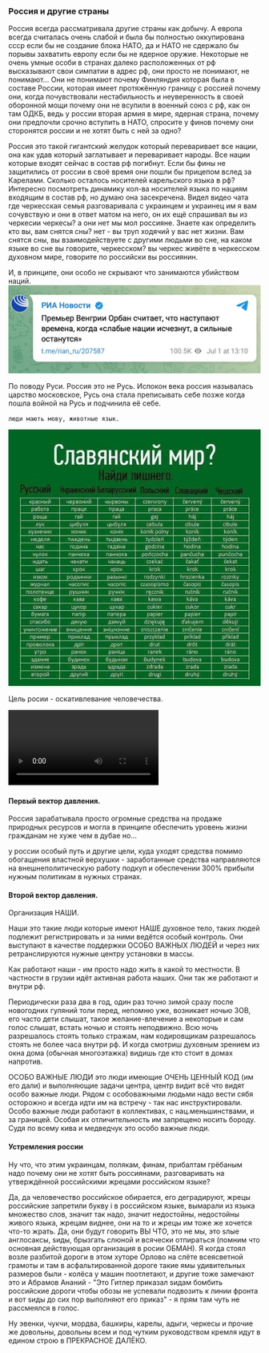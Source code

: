 ### Россия и другие страны


Россия всегда рассматривала другие страны как добычу. А европа всегда считалась очень слабой и была бы полностью оккупирована ссср если бы не создание блока НАТО, да и НАТО не сдержало бы порывы захватить европу если бы не ядерное оружие. Некоторые не очень умные особи в странах далеко расположенных от рф высказывают свои симпатии в адрес рф, они просто не понимают, не понимают... Они не понимают почему Финляндия которая была в составе России, которая имеет протяжённую границу с россией почему они, когда почувствовали нестабильность и неуверенность в своей оборонной мощи почему они не всупили в военный союз с рф, как он там ОДКБ, ведь у россии вторая армия в мире, ядерная страна, почему они предпочли срочно вступить в НАТО, спросите у финов почему они сторонятся россии и не хотят быть с ней за одно?

Россия это такой гигантский желудок который переваривает все нации, она как удав который заглатывает и переваривает народы. Все нации которые входят сейчас в состав рф погибнут. Если бы фины не защитились от россии в своё время они пошли бы прицепом вслед за Карелами. Сколько осталось носителей карельского языка в рф? Интересно посмотреть динамику кол-ва носителей языка по нациям входящим в состав рф, но думаю она засекречена. Видел видео чата где черкесская семья разговаривала с украинцем и украинец им я вам сочувствую и они в ответ матом на него, он их ещё спрашивал вы из черкесии черкесы? а они нет мы мол россияне. Знаете как определить кто вы, вам снятся сны? нет - вы труп ходячий у вас нет жизни. Вам снятся сны, вы взаимодействуете с другими людьми во сне, на каком языке во сне вы говорите, черкесском? вы черкес живёте в черкесском духовном мире, говорите по российски вы россиянин.

И, в принципе, они особо не скрывают что занимаются убийством наций.
<img src="img/orban_1.jpg">

По поводу Руси. Россия это не Русь. Испокон века россия называлась царство московское, Русь она стала преписывать себе позже когда пошла войной на Русь и подчинила её себе.


```
люди мають мову, животные язык.
```

<img src="img/mova.jpg">


Цель росии - оскативлевание человечества.

<video controls>
	<source src="img/lavrov_1.mp4" type="video/mp4">
</video>




#### Первый вектор давления.

Россия зарабатывала просто огромные средства на продаже природных ресурсов и могла в принципе обеспечить уровень жизни гражданам не хуже чем в дубае но...

у россии особый путь и другие цели, куда уходят средства помимо обогащения властной верхушки - заработанные средства направляются на внешнеполитическую работу подкуп и обеспечении 300% прибыли нужным политикам в нужных странах.

#### Второй вектор давления.

Организация НАШИ.

Наши это такие люди которые имеют НАШЕ духовное тело, таких людей подлежит регистрировать и за ними ведётся особый контроль. Они выступают в качестве поддержки ОСОБО ВАЖНЫХ ЛЮДЕЙ и через них ретранслируются нужные центру установки в массы.

Как работают наши - им просто надо жить в какой то местности. В частности в грузии идёт активная работа наших. Они так же работают и внутри рф.

Периодически раза два в год, один раз точно зимой сразу после новогодних гуляний толи перед, непомню уже, возникает ночью ЗОВ, его часто дети слышат, такое желание-влечение а некоторые и сам голос слышат, встать ночью и стоять неподвижно. Всю ночь разрешалось стоять только стражам, нам кодировщикам разрешалось стоять не более часа внутри рф. И когда смотриш духовным зрением из окна дома (обычная многоэтажка) видишь где кто стоит в домах напротив.

ОСОБО ВАЖНЫЕ ЛЮДИ это люди имеющие ОЧЕНЬ ЦЕННЫЙ КОД (им его дали) и выполняющие задачи центра, центр видит всё что видят особо важные люди. Рядом с особоважными людьми надо вести сябя осторожно и всегда идти им на встречу - так нас инструктировали. Особо важные люди работают в коллективах, с нац.меньшинствами, и за границей. Особая их отличительность им запрещено носить бороду. Судя по всему кива и медведчук это особо важные люди.

#### Устремления россии

Ну что, что этим украинцам, полякам, финам, прибалтам грёбаным надо почему они не хотят быть россиянами, разговаривать на утверждённой российскими жрецами российском языке?

Да, да человечество российское обирается, его деградируют, жрецы российские запретили букву i в российском языке, вымарали из языка множество слов, значит так надо, значит недостойны, недостойны живого языка, жрецам виднее, они на то и жрецы им тоже же хочется что-то жрать. Да, они будут говорить ВЫ ЧТО, это не мы, это sлые англосаксы, sиды, брызгать слюной и всячески отпираться (помним что основная действующая организация в росии ОБМАН). Я когда стоял возле разбитой дороги в этом хуторе Орлово на слёте всеясветной грамоты и там в асфальтированной дороге такие ямы удивительных размеров были - колёса у машин поотлетают, и другие тоже замечают это и Абрамов Ананий - "Это Гитлер приказал sидам бомбить российские дороги чтобы обозы не успевали подвозить к линии фронта и вот sиды до сих пор выполняют его приказ" - я прям там чуть не рассмеялся в голос.

Ну эвенки, чукчи, мордва, башкиры, карелы, адыги, черкесы и прочие же довольны, довольны всем и под чутким руководством кремля идут в едином строю в ПРЕКРАСНОЕ ДАЛЁКО.